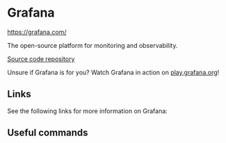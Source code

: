 # Grafana

https://grafana.com/

The open-source platform for monitoring and observability.

[Source code repository](https://github.com/grafana/grafana)

Unsure if Grafana is for you? Watch Grafana in action on [play.grafana.org](play.grafana.org)!

## Links

See the following links for more information on Grafana:

## Useful commands

```
```
